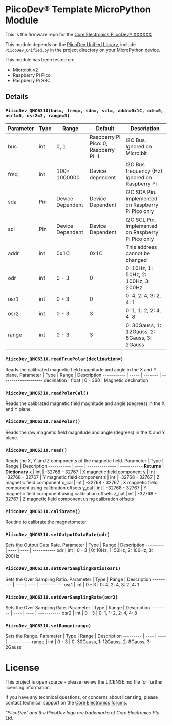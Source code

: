<!-- TODO How to use this template
Follow these commented instructions to build the repo.
Delete the instructions as you go, to keep for a cleaner final file.
 -->

<!-- TODO Initialise the repo with the following two files:
 The MicroPython Module for this device with name: "PiicoDev_[DEVICE MFN].py". Eg for temperature sensor TMP117: PiicoDev_TMP117.py
 A (tested) main.py file
-->


<!-- TODO update title to be descriptive. Eg.
PiicoDev® [Description] [Part#] MicroPython Module
PiicoDev® Precision Temperature Sensor TMP117 MicroPython Module -->
# PiicoDev® Template MicroPython Module

<!-- TODO update link URL with CE SKU -->
<!-- TODO update link title -->
This is the firmware repo for the [Core Electronics PiicoDev® XXXXXX](https://core-electronics.com.au/catalog/product/view/sku/XXXXXX)

This module depends on the [PiicoDev Unified Library](https://github.com/CoreElectronics/CE-PiicoDev-Unified), include `PiicoDev_Unified.py` in the project directory on your MicroPython device.

<!-- TODO update tutorial link with the device tinyurl eg. piico.dev/p1
See the [Quickstart Guide](https://piico.dev/pX)
 -->

<!-- TODO verify the tested-devices list -->
This module has been tested on:
 - Micro:bit v2
 - Raspberry Pi Pico
 - Raspberry Pi SBC

## Details
### `PiicoDev_QMC6310(bus=, freq=, sda=, scl=, addr=0x1C, odr=0, osr1=0, osr2=3, range=3)`
Parameter | Type | Range            | Default                               | Description
--------- | ---- | ---------------- | ------------------------------------- | --------------------------------------------------
bus       | int  | 0, 1             | Raspberry Pi Pico: 0, Raspberry Pi: 1 | I2C Bus.  Ignored on Micro:bit
freq      | int  | 100-1000000      | Device dependent                      | I2C Bus frequency (Hz).  Ignored on Raspberry Pi
sda       | Pin  | Device Dependent | Device Dependent                      | I2C SDA Pin. Implemented on Raspberry Pi Pico only
scl       | Pin  | Device Dependent | Device Dependent                      | I2C SCL Pin. Implemented on Raspberry Pi Pico only
addr      | int  | 0x1C             | 0x1C                                  | This address cannot be changed
odr       | int  | 0 - 3            | 0                                     | 0: 10Hz, 1: 50Hz, 2: 100Hz, 3: 200Hz
osr1      | int  | 0 - 3            | 0                                     | 0: 4, 2: 4, 3: 2, 4: 1
osr2      | int  | 0 - 3            | 3                                     | 0: 1, 1: 2, 2: 4, 4: 8
range     | int  | 0 - 3            | 3                                     | 0: 30Gauss, 1: 12Gauss, 2: 8Gauss, 3: 2Gauss

### `PiicoDev_QMC6310.readTruePolar(declination=)`
Reads the calibrated magnetic field magnitude and angle in the X and Y plane.
Parameter   | Type  | Range   | Description
----------- | ----- | ------- | --------------------
declination | float | 0 - 360 | Magnetic declination

### `PiicoDev_QMC6310.readPolarCal()`
Reads the calibrated magnetic field magnitude and angle (degrees) in the X and Y plane.

### `PiicoDev_QMC6310.readPolar()`
Reads the raw magnetic field magnitude and angle (degrees) in the X and Y plane.

### `PiicoDev_QMC6310.read()`
Reads the X, Y and Z components of the magnetic field.
Parameter   | Type | Range          | Description
----------- | ---- | -------------- | -----------
**Returns** | **Dictionary**
x           | int  | -32768 - 32767 | X magnetic field component
y           | int  | -32768 - 32767 | Y magnetic field component
z           | int  | -32768 - 32767 | Z magnetic field component
x_cal       | int  | -32768 - 32767 | X magnetic field component using calibration offsets
y_cal       | int  | -32768 - 32767 | Y magnetic field component using calibration offsets
z_cal       | int  | -32768 - 32767 | Z magnetic field component using calibration offsets

### `PiicoDev_QMC6310.calibrate()`
Routine to calibrate the magnetometer.

### `PiicoDev_QMC6310.setOutputDataRate(odr)`
Sets the Output Data Rate.
Parameter | Type | Range | Description
--------- | ---- | ----  | -----------
odr       | int  | 0 - 3 | 0: 10Hz, 1: 50Hz, 2: 100Hz, 3: 200Hz

### `PiicoDev_QMC6310.setOverSamplingRatio(osr1)`
Sets the Over Sampling Ratio.
Parameter | Type | Range | Description
--------- | ---- | ----  | -----------
osr1      | int  | 0 - 3 | 0: 4, 2: 4, 3: 2, 4: 1

### `PiicoDev_QMC6310.setOverSamplingRate(osr2)`
Sets the Over Sampling Rate.
Parameter | Type | Range | Description
--------- | ---- | ----  | -----------
osr2      | int  | 0 - 3 | 0: 1, 1: 2, 2: 4, 4: 8

### `PiicoDev_QMC6310.setRange(range)`
Sets the Range.
Parameter | Type | Range | Description
--------- | ---- | ----  | -----------
range     | int  | 0 - 3 | 0: 30Gauss, 1: 12Gauss, 2: 8Gauss, 3: 2Gauss

# License
This project is open source - please review the LICENSE.md file for further licensing information.

If you have any technical questions, or concerns about licensing, please contact technical support on the [Core Electronics forums](https://forum.core-electronics.com.au/).

*\"PiicoDev\" and the PiicoDev logo are trademarks of Core Electronics Pty Ltd.*

